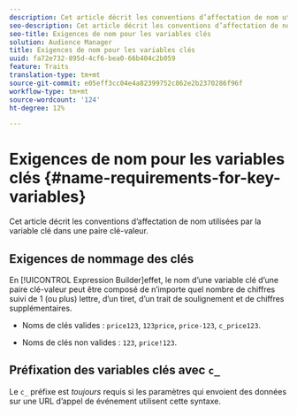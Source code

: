 ```yaml
---
description: Cet article décrit les conventions d’affectation de nom utilisées par la variable clé dans une paire clé-valeur.
seo-description: Cet article décrit les conventions d’affectation de nom utilisées par la variable clé dans une paire clé-valeur.
seo-title: Exigences de nom pour les variables clés
solution: Audience Manager
title: Exigences de nom pour les variables clés
uuid: fa72e732-895d-4cf6-bea0-66b404c2b059
feature: Traits
translation-type: tm+mt
source-git-commit: e05eff3cc04e4a82399752c862e2b2370286f96f
workflow-type: tm+mt
source-wordcount: '124'
ht-degree: 12%

---
```



# Exigences de nom pour les variables clés {#name-requirements-for-key-variables}

Cet article décrit les conventions d’affectation de nom utilisées par la variable clé dans une paire clé-valeur.

## Exigences de nommage des clés

<!-- c_tb_key_name_requirements.xml -->

En [!UICONTROL Expression Builder]effet, le nom d’une variable clé d’une paire clé-valeur peut être composé de n’importe quel nombre de chiffres suivi de 1 (ou plus) lettre, d’un tiret, d’un trait de soulignement et de chiffres supplémentaires.

* Noms de clés valides : `price123`, `123price`, `price-123`, `c_price123`.

* Noms de clés non valides : `123`, `price!123`.

## Préfixation des variables clés avec `c_`

Le `c_` préfixe est *toujours* requis si les paramètres qui envoient des données sur une URL d’appel de événement utilisent cette syntaxe.